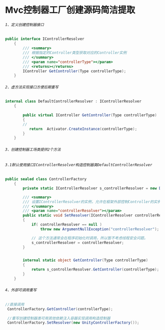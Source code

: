 # Mvc控制器工厂创建源码简洁提取

###### `1、定义创建控制器接口`

```.cs
public interface IControllerResolver
	{
		/// <summary>
		/// 根据指定的Controller类型获取对应的Controller实例
		/// </summary>
		/// <param name="controllerType"></param>
		/// <returns></returns>
		IController GetController(Type controllerType);
	}
```
###### `2、虚方法实现接口方便后期重写`

```.cs
internal class DefaultControllerResolver : IControllerResolver
	{
	
		public virtual IController GetController(Type controllerType)
		{
        //
		   return  Activator.CreateInstance(controllerType);
		}
	}
```

###### `3、创建控制器工场类提供2个方法`
###### `3.1默认使用接口IControllerResolver构造控制器类DefaultControllerResolver`

```.cs
public sealed class ControllerFactory
	{
		private static IControllerResolver s_controllerResolver = new DefaultControllerResolver();

		/// <summary>
		/// 设置IControllerResolver的实例，允许在框架外部控制Controller的实例化过程。
		/// </summary>
		/// <param name="controllerResolver"></param>
		public static void SetResolver(IControllerResolver controllerResolver)
		{
			if( controllerResolver == null )
				throw new ArgumentNullException("controllerResolver");

			// 这个方法通常会在程序初始化时调用，所以暂不考虑线程安全问题。
			s_controllerResolver = controllerResolver;
		}


		internal static object GetController(Type controllerType)
		{
		  	return s_controllerResolver.GetController(controllerType);
		}
	}
```

###### `4、外部可调用重写`

```.cs
//直接调用
 ControllerFactory.GetController(controllerType);
 
 //重写创建控制器类可用其他依赖注入容器实现调用构造控制器
 ControllerFactory.SetResolver(new UnityControllerFactory());
 
```
